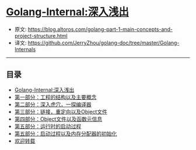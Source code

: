 # [Golang-Internal:深入浅出](https://blog.altoros.com/golang-part-1-main-concepts-and-project-structure.html)

- 原文: https://blog.altoros.com/golang-part-1-main-concepts-and-project-structure.html
- 译文: https://github.com/JerryZhou/golang-doc/tree/master/Golang-Internals

-----

## 目录

- [Golang-Internal:深入浅出](Part-0.head.md)
- [第一部分：工程的结构以及主要概念](Part-1.Main.Concepts.and.Project.Structure.md)
- [第二部分：深入虎穴，一探编译器](Part-2.Diving.Into.the.Go.Compiler.md)
- [第三部分：链接，重定向以及Object文件 ](Part-3.The.Linker.Object.Files.and.Relocations.md)
- [第四部分：Object文件以及函数元信息](Part-4.Object.Files.and.Function.Metadata.md)
- [第五部分：运行时的启动过程](Part-5.the.Runtime.Bootstrap.Process.md)
- [第五部分：启动过程以及内存分配器的初始化](Part-6.Bootstrapping.and.Memory.Allocator.Initialization.md)
- [欢迎转载](Part-x.footer.md)
